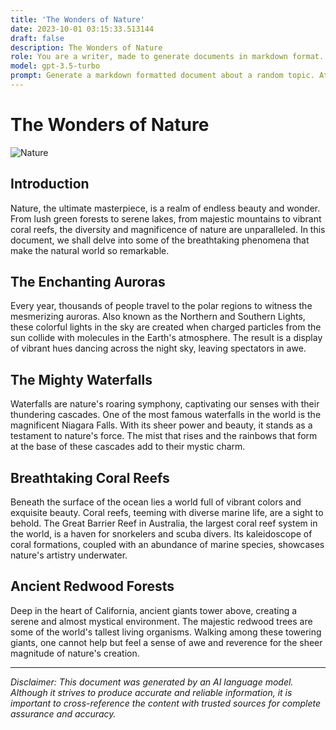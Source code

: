 ```yaml
---
title: 'The Wonders of Nature'
date: 2023-10-01 03:15:33.513144
draft: false
description: The Wonders of Nature
role: You are a writer, made to generate documents in markdown format. It is very important that all of the documents you generate are in valid markdown format.
model: gpt-3.5-turbo
prompt: Generate a markdown formatted document about a random topic. At the bottom, include a disclaimer explaining that the document was generated by you. The first line of the document should be the title. Make sure that the entire document is in proper markdown format, using a mix of various tags to make the document visually appealing.
---
```


# The Wonders of Nature

![Nature](https://images.unsplash.com/photo-1475855581692-c587de76e9f8?ixid=MXwxMjA3fDB8MHxzZWFyY2h8Mnx8bmF0dXJlfGVufDB8fDB8&ixlib=rb-1.2.1&auto=format&fit=crop&w=800&q=60)

## Introduction

Nature, the ultimate masterpiece, is a realm of endless beauty and wonder. From lush green forests to serene lakes, from majestic mountains to vibrant coral reefs, the diversity and magnificence of nature are unparalleled. In this document, we shall delve into some of the breathtaking phenomena that make the natural world so remarkable.

## The Enchanting Auroras

Every year, thousands of people travel to the polar regions to witness the mesmerizing auroras. Also known as the Northern and Southern Lights, these colorful lights in the sky are created when charged particles from the sun collide with molecules in the Earth's atmosphere. The result is a display of vibrant hues dancing across the night sky, leaving spectators in awe.

## The Mighty Waterfalls

Waterfalls are nature's roaring symphony, captivating our senses with their thundering cascades. One of the most famous waterfalls in the world is the magnificent Niagara Falls. With its sheer power and beauty, it stands as a testament to nature's force. The mist that rises and the rainbows that form at the base of these cascades add to their mystic charm.

## Breathtaking Coral Reefs

Beneath the surface of the ocean lies a world full of vibrant colors and exquisite beauty. Coral reefs, teeming with diverse marine life, are a sight to behold. The Great Barrier Reef in Australia, the largest coral reef system in the world, is a haven for snorkelers and scuba divers. Its kaleidoscope of coral formations, coupled with an abundance of marine species, showcases nature's artistry underwater.

## Ancient Redwood Forests

Deep in the heart of California, ancient giants tower above, creating a serene and almost mystical environment. The majestic redwood trees are some of the world's tallest living organisms. Walking among these towering giants, one cannot help but feel a sense of awe and reverence for the sheer magnitude of nature's creation.

---

*Disclaimer: This document was generated by an AI language model. Although it strives to produce accurate and reliable information, it is important to cross-reference the content with trusted sources for complete assurance and accuracy.*